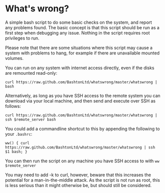 # What's wrong? #

A simple bash script to do some basic checks on the system, and 
report any problems found.  The basic concept is that this script
should be run as a first step when debugging any issue.
Nothing in the script requires root privileges to run.

Please note that there are some situations where this script may cause
a system with problems to hang, for example if there are unavailable
mounted volumes.

You can run on any system with internet access directly, even if the
disks are remounted read-only:

`curl https://raw.github.com/BashtonLtd/whatswrong/master/whatswrong |
bash`

Alternatively, as long as you have SSH access to the remote system you
can download via your local machine, and then send and execute over SSH 
as follows:

`curl https://raw.github.com/BashtonLtd/whatswrong/master/whatswrong |
ssh $remote_server bash`

You could add a commandline shortcut to this by appending the following
to your `.bashrc`:

`ww() { curl https://raw.github.com/BashtonLtd/whatswrong/master/whatswrong |
ssh $1 bash; }`

You can then run the script on any machine you have SSH access to with
`ww $remote_server`

You may need to add -k to curl, however, beware that this increases
the potential for a man-in-the-middle attack.  As the script is not run
as root, this is less serious than it might otherwise be, but should
still be considered.
